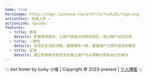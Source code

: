 ```yaml
---
home: true
heroImage: https://imgs.luckynwa.top/profile/luckyUi/logo.png
actionText: 快速上手 →
actionLink: /guide/
features:
  - title: 效率
    details: 界面简单直白，让用户快速识别而非回忆，减少用户记忆负担
  - title: 一致性
    details: 与现实生活的流程、逻辑保持一致，遵循用户习惯的语言和概念
  - title: 反馈
    details: 通过界面样式和交互动效让用户可以清晰的感知自己的操作
---
```


::: slot footer
by lucky 小维 | Copyright © 2023-present | [个人博客](https://luckynwa.top/about/)
:::
